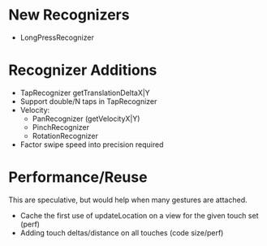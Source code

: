 New Recognizers
===============

* LongPressRecognizer

Recognizer Additions
====================

* TapRecognizer getTranslationDeltaX|Y
* Support double/N taps in TapRecognizer
* Velocity:
    * PanRecognizer (getVelocityX|Y)
    * PinchRecognizer
    * RotationRecognizer
* Factor swipe speed into precision required

Performance/Reuse
=================

This are speculative, but would help when many gestures are attached.

* Cache the first use of updateLocation on a view for the given touch set (perf)
* Adding touch deltas/distance on all touches (code size/perf)

